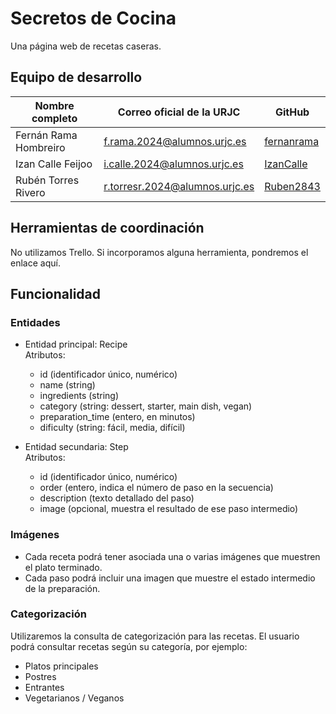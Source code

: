 # Secretos de Cocina

Una página web de recetas caseras.



## Equipo de desarrollo

| Nombre completo         | Correo oficial de la URJC                | GitHub      |
|-------------------------|------------------------------------------|-------------|
| Fernán Rama Hombreiro   | f.rama.2024@alumnos.urjc.es              | [fernanrama](https://github.com/fernanrama) |
| Izan Calle Feijoo       | i.calle.2024@alumnos.urjc.es             | [IzanCalle](https://github.com/IzanCalle)   |
| Rubén Torres Rivero     | r.torresr.2024@alumnos.urjc.es           | [Ruben2843](https://github.com/Ruben2843)   |



## Herramientas de coordinación

No utilizamos Trello. 
Si incorporamos alguna herramienta, pondremos el enlace aquí.



## Funcionalidad

###  Entidades

- Entidad principal: Recipe  
  Atributos:  
  - id (identificador único, numérico)  
  - name (string)  
  - ingredients (string)    
  - category (string: dessert, starter, main dish, vegan)  
  - preparation_time (entero, en minutos)  
  - dificulty (string: fácil, media, difícil)  

- Entidad secundaria: Step  
  Atributos:  
  - id (identificador único, numérico)    
  - order (entero, indica el número de paso en la secuencia)  
  - description (texto detallado del paso)  
  - image (opcional, muestra el resultado de ese paso intermedio)  



### Imágenes

- Cada receta podrá tener asociada una o varias imágenes que muestren el plato terminado.  
- Cada paso podrá incluir una imagen que muestre el estado intermedio de la preparación.  

### Categorización
Utilizaremos la consulta de categorización para las recetas. 
El usuario podrá consultar recetas según su categoría, por ejemplo: 

- Platos principales  
- Postres  
- Entrantes  
- Vegetarianos / Veganos
